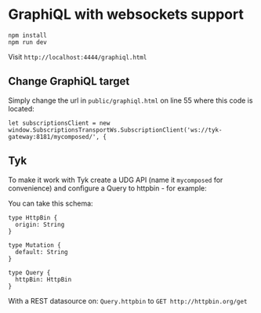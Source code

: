# GraphiQL with websockets support

```
npm install
npm run dev
```

Visit `http://localhost:4444/graphiql.html`

## Change GraphiQL target

Simply change the url in `public/graphiql.html` on line 55 where this code is located:
```
let subscriptionsClient = new window.SubscriptionsTransportWs.SubscriptionClient('ws://tyk-gateway:8181/mycomposed/', {
```

## Tyk
To make it work with Tyk create a UDG API (name it `mycomposed` for convenience) and configure a Query to httpbin - for example:

You can take this schema:
```graphqls
type HttpBin {
  origin: String
}

type Mutation {
  default: String
}

type Query {
  httpBin: HttpBin
}
```

With a REST datasource on: `Query.httpbin` to `GET http://httpbin.org/get`